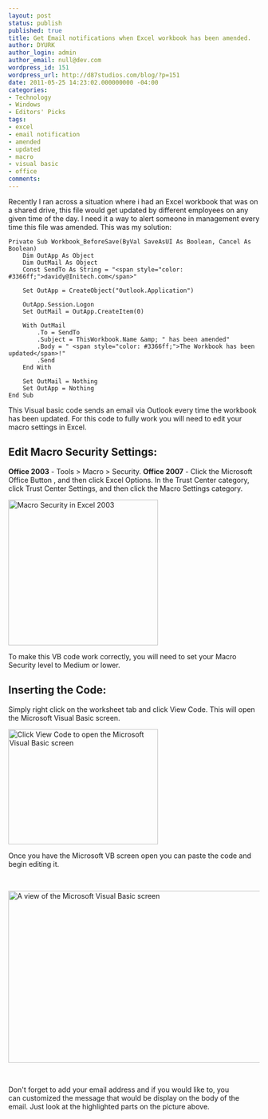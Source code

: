 ```yaml
---
layout: post
status: publish
published: true
title: Get Email notifications when Excel workbook has been amended.
author: DYURK
author_login: admin
author_email: null@dev.com
wordpress_id: 151
wordpress_url: http://d87studios.com/blog/?p=151
date: 2011-05-25 14:23:02.000000000 -04:00
categories:
- Technology
- Windows
- Editors' Picks
tags:
- excel
- email notification
- amended
- updated
- macro
- visual basic
- office
comments:
---
```

Recently I ran across a situation where i had an Excel workbook that was on a shared drive, this file would get updated by different employees on any given time of the day. I need it a way to alert someone in management every time this file was amended. This was my solution:

```vbnet
Private Sub Workbook_BeforeSave(ByVal SaveAsUI As Boolean, Cancel As Boolean)
    Dim OutApp As Object
    Dim OutMail As Object
    Const SendTo As String = "<span style="color: #3366ff;">davidy@Initech.com</span>"

    Set OutApp = CreateObject("Outlook.Application")

    OutApp.Session.Logon
    Set OutMail = OutApp.CreateItem(0)

    With OutMail
        .To = SendTo
        .Subject = ThisWorkbook.Name &amp; " has been amended"
        .Body = " <span style="color: #3366ff;">The Workbook has been updated</span>!"
        .Send
    End With

    Set OutMail = Nothing
    Set OutApp = Nothing
End Sub
```
This Visual basic code sends an email via Outlook every time the workbook has been updated. For this code to fully work you will need to edit your macro settings in Excel.
<h2>Edit Macro Security Settings:</h2>
<strong>Office 2003</strong> - Tools &gt; Macro &gt; Security.
<strong>Office 2007</strong> - Click the Microsoft Office Button , and then click Excel Options. In the Trust Center category, click Trust Center Settings, and then click the Macro Settings category.

<a href="http://d87studios.com/blog/wp-content/uploads/2011/05/macro_security.png"><img class="size-medium wp-image-155" title="macro_security_2003" src="http://d87studios.com/blog/wp-content/uploads/2011/05/macro_security-300x292.png" alt="Macro Security in Excel 2003" width="300" height="292" /></a>

To make this VB code work correctly, you will need to set your Macro Security level to Medium or lower.
<h2>Inserting the Code:</h2>
Simply right click on the worksheet tab and click View Code. This will open the Microsoft Visual Basic screen.

<a href="http://d87studios.com/blog/wp-content/uploads/2011/05/excel_viewcode.png"><img class="size-medium wp-image-157" title="excel_viewcode_2003" src="http://d87studios.com/blog/wp-content/uploads/2011/05/excel_viewcode-300x231.png" alt="Click View Code to open the Microsoft Visual Basic screen" width="300" height="231" /></a>

Once you have the Microsoft VB screen open you can paste the code and begin editing it.
<p style="text-align: center;">&nbsp;</p>


<a href="http://d87studios.com/blog/wp-content/uploads/2011/05/workbook_code.png"><img class="size-large wp-image-159" title="workbook_code" src="http://d87studios.com/blog/wp-content/uploads/2011/05/workbook_code-1024x571.png" alt="A view of the Microsoft Visual Basic screen" width="620" height="345" /></a>
<p style="text-align: left;">&nbsp;</p>
<p style="text-align: left;">Don't forget to add your email address and if you would like to, you can customized the message that would be display on the body of the email. Just look at the highlighted parts on the picture above.</p>
<p style="text-align: center;">&nbsp;</p>
